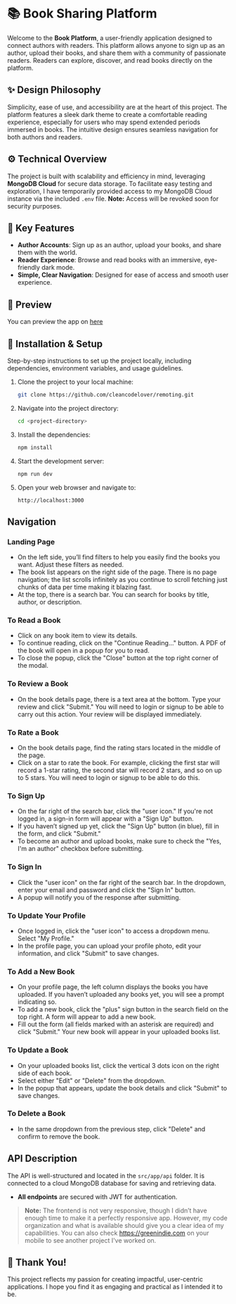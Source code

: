 
# 📚 Book Sharing Platform  

Welcome to the **Book Platform**, a user-friendly application designed to connect authors with readers. This platform allows anyone to sign up as an author, upload their books, and share them with a community of passionate readers. Readers can explore, discover, and read books directly on the platform.  

## ✨ **Design Philosophy**  
Simplicity, ease of use, and accessibility are at the heart of this project. The platform features a sleek dark theme to create a comfortable reading experience, especially for users who may spend extended periods immersed in books. The intuitive design ensures seamless navigation for both authors and readers.  

## ⚙️ **Technical Overview**  
The project is built with scalability and efficiency in mind, leveraging **MongoDB Cloud** for secure data storage. To facilitate easy testing and exploration, I have temporarily provided access to my MongoDB Cloud instance via the included `.env` file. **Note:** Access will be revoked soon for security purposes.  

## 📘 **Key Features**  
- **Author Accounts**: Sign up as an author, upload your books, and share them with the world.  
- **Reader Experience**: Browse and read books with an immersive, eye-friendly dark mode.  
- **Simple, Clear Navigation**: Designed for ease of access and smooth user experience.  

## 🚀 **Preview** 
You can preview the app on [here](https://sea-lion-app-jl247.ondigitalocean.app)

## 🚀 **Installation & Setup**  
Step-by-step instructions to set up the project locally, including dependencies, environment variables, and usage guidelines.  

1. Clone the project to your local machine:
   ```bash
   git clone https://github.com/cleancodelover/remoting.git
   ```
2. Navigate into the project directory:
   ```bash
   cd <project-directory>
   ```
3. Install the dependencies:
   ```bash
   npm install
   ```
4. Start the development server:
   ```bash
   npm run dev
   ```
5. Open your web browser and navigate to:
   ```
   http://localhost:3000
   ```

## Navigation

### Landing Page

- On the left side, you’ll find filters to help you easily find the books you want. Adjust these filters as needed.
- The book list appears on the right side of the page. There is no page navigation; the list scrolls infinitely as you continue to scroll fetching just chunks of data per time making it blazing fast.
- At the top, there is a search bar. You can search for books by title, author, or description.

### To Read a Book

- Click on any book item to view its details.
- To continue reading, click on the "Continue Reading..." button. A PDF of the book will open in a popup for you to read.
- To close the popup, click the "Close" button at the top right corner of the modal.

### To Review a Book

- On the book details page, there is a text area at the bottom. Type your review and click "Submit." You will need to login or signup to be able to carry out this action. Your review will be displayed immediately.

### To Rate a Book

- On the book details page, find the rating stars located in the middle of the page.
- Click on a star to rate the book. For example, clicking the first star will record a 1-star rating, the second star will record 2 stars, and so on up to 5 stars. You will need to login or signup to be able to do this.

### To Sign Up

- On the far right of the search bar, click the "user icon." If you're not logged in, a sign-in form will appear with a "Sign Up" button.
- If you haven’t signed up yet, click the "Sign Up" button (in blue), fill in the form, and click "Submit."
- To become an author and upload books, make sure to check the "Yes, I'm an author" checkbox before submitting.

### To Sign In

- Click the "user icon" on the far right of the search bar. In the dropdown, enter your email and password and click the "Sign In" button.
- A popup will notify you of the response after submitting.

### To Update Your Profile

- Once logged in, click the "user icon" to access a dropdown menu. Select "My Profile."
- In the profile page, you can upload your profile photo, edit your information, and click "Submit" to save changes.

### To Add a New Book

- On your profile page, the left column displays the books you have uploaded. If you haven’t uploaded any books yet, you will see a prompt indicating so.
- To add a new book, click the "plus" sign button in the search field on the top right. A form will appear to add a new book.
- Fill out the form (all fields marked with an asterisk are required) and click "Submit." Your new book will appear in your uploaded books list.

### To Update a Book

- On your uploaded books list, click the vertical 3 dots icon on the right side of each book.
- Select either "Edit" or "Delete" from the dropdown.
- In the popup that appears, update the book details and click "Submit" to save changes.

### To Delete a Book

- In the same dropdown from the previous step, click "Delete" and confirm to remove the book.

## API Description

The API is well-structured and located in the `src/app/api` folder. It is connected to a cloud MongoDB database for saving and retrieving data.

- **All endpoints** are secured with JWT for authentication.

> **Note:** The frontend is not very responsive, though I didn’t have enough time to make it a perfectly responsive app. However, my code organization and what is available should give you a clear idea of my capabilities. You can also check https://greenindie.com on your mobile to see another project I've worked on.

## 🎉 **Thank You!**  
This project reflects my passion for creating impactful, user-centric applications. I hope you find it as engaging and practical as I intended it to be.  

```